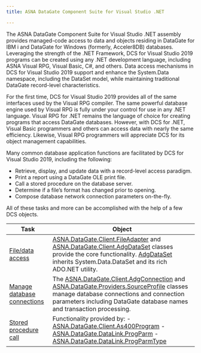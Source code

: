```yaml
---
title: ASNA DataGate Component Suite for Visual Studio .NET

---
```


The ASNA DataGate Component Suite for Visual Studio .NET assembly provides managed-code access to data and objects residing in DataGate for IBM i and DataGate for Windows (formerly, Acceler8DB) databases. Leveraging the strength of the .NET Framework, DCS for Visual Studio 2019 programs can be created using any .NET development language, including ASNA Visual RPG, Visual Basic, C#, and others. Data access mechanisms in DCS for Visual Studio 2019 support and enhance the System.Data namespace, including the DataSet model, while maintaining traditional DataGate record-level characteristics.

For the first time, DCS for Visual Studio 2019 provides all of the same interfaces used by the Visual RPG compiler. The same powerful database engine used by Visual RPG is fully under your control for use in any .NET language. Visual RPG for .NET remains the language of choice for creating programs that access DataGate databases. However, with DCS for .NET, Visual Basic programmers and others can access data with nearly the same efficiency. Likewise, Visual RPG programmers will appreciate DCS for its object management capabilities.

Many common database application functions are facilitated by DCS for Visual Studio 2019, including the following:

- Retrieve, display, and update data with a record-level access paradigm.
- Print a report using a DataGate OLE print file.
- Call a stored procedure on the database server.
- Determine if a file’s format has changed prior to opening.
- Compose database network connection parameters on-the-fly.

All of these tasks and more can be accomplished with the help of a few DCS objects.
<br />



| Task | Object |
| ---- | ---- |
| [File/data access](usingthe-file-adapter-class.html) | [ASNA.DataGate.Client.FileAdapter](file-adapter-class.html) and [ASNA.DataGate.Client.AdgDataSet](adg-dataset-class.html) classes provide the core functionality. [AdgDataSet](adg-dataset-class.html) inherits <span>System.Data.DataSet</span> and its rich ADO.NET utility. |
| [Manage database connections ](dcsManagingDatabaseConnectionsMain.html) | The [ASNA.DataGate.Client.AdgConnection](adg-connection-class.html) and [ASNA.DataGate.Providers.SourceProfile](source-profile-class.html) classes manage database connections and connection parameters including DataGate database names and transaction processing. |
| [Stored procedure call ](calling-stored-procedures.html) | Functionality provided by: - [ASNA.DataGate.Client.As400Program](as400program-class.html) - [ASNA.DataGate.DataLink.ProgParm](prog-parm-class.html) - [ASNA.DataGate.DataLink.ProgParmType](prog-parm-type-class.html) |



<br />

